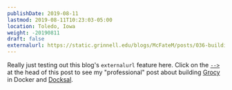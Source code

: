 ```yaml
---
publishDate: 2019-08-11
lastmod: 2019-08-11T10:23:03-05:00
location: Toledo, Iowa
weight: -20190811
draft: false
externalurl: https://static.grinnell.edu/blogs/McFateM/posts/036-building-grocy-in-docksal/
---
```


Really just testing out this blog's `externalurl` feature here.  Click on the [`-->`](https://static.grinnell.edu/blogs/McFateM/posts/036-building-grocy-in-docksal/) at the head of this post to see my "professional" post about building [Grocy](https://grocy.info/) in Docker and [Docksal](https://docksal.io).   
